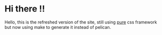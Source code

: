 # Hi there !!

Hello,
this is the refreshed version of the site, still using [pure](http://purecss.io/) css framework but now using make to generate it instead of pelican.
